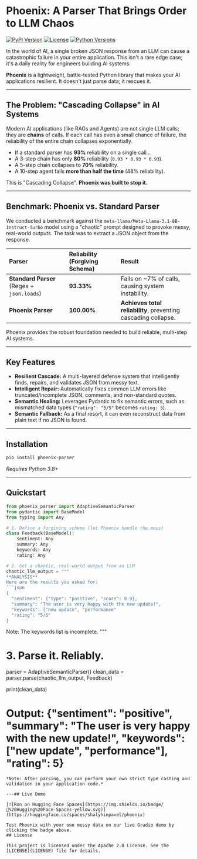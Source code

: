 # Phoenix: A Parser That Brings Order to LLM Chaos

[![PyPI Version](https://img.shields.io/pypi/v/phoenix-parser.svg)](https://pypi.org/project/phoenix-parser/)
[![License](https://img.shields.io/pypi/l/phoenix-parser.svg)](https://github.com/shalyhinpavel/phoenix/blob/main/LICENSE)
[![Python Versions](https://img.shields.io/pypi/pyversions/phoenix-parser.svg)](https://pypi.org/project/phoenix-parser/)

In the world of AI, a single broken JSON response from an LLM can cause a catastrophic failure in your entire application. This isn't a rare edge case; it's a daily reality for engineers building AI systems.

**Phoenix** is a lightweight, battle-tested Python library that makes your AI applications resilient. It doesn't just parse data; it rescues it.

---

## The Problem: "Cascading Collapse" in AI Systems

Modern AI applications (like RAGs and Agents) are not single LLM calls; they are **chains** of calls. If each call has even a small chance of failure, the reliability of the entire chain collapses exponentially.

*   If a standard parser has **93%** reliability on a single call...
*   A 3-step chain has only **80%** reliability (`0.93 * 0.93 * 0.93`).
*   A 5-step chain collapses to **70%** reliability.
*   A 10-step agent fails **more than half the time** (48% reliability).

This is "Cascading Collapse". **Phoenix was built to stop it.**

---

## Benchmark: Phoenix vs. Standard Parser

We conducted a benchmark against the `meta-llama/Meta-Llama-3.1-8B-Instruct-Turbo` model using a "chaotic" prompt designed to provoke messy, real-world outputs. The task was to extract a JSON object from the response.

| Parser | Reliability (Forgiving Schema) | Result |
| :--- | :--- | :--- |
| **Standard Parser** (Regex + `json.loads`) | **93.33%** | Fails on ~7% of calls, causing system instability. |
| **Phoenix Parser** | **100.00%** | **Achieves total reliability**, preventing cascading collapse. |

Phoenix provides the robust foundation needed to build reliable, multi-step AI systems.

---

## Key Features

*   **Resilient Cascade:** A multi-layered defense system that intelligently finds, repairs, and validates JSON from messy text.
*   **Intelligent Repair:** Automatically fixes common LLM errors like truncated/incomplete JSON, comments, and non-standard quotes.
*   **Semantic Healing:** Leverages Pydantic to fix semantic errors, such as mismatched data types (`"rating": "5/5"` becomes `rating: 5`).
*   **Semantic Fallback:** As a final resort, it can even reconstruct data from plain text if no JSON is found.

---

## Installation

```bash
pip install phoenix-parser
```
*Requires Python 3.8+*

---

## Quickstart

```python
from phoenix_parser import AdaptiveSemanticParser
from pydantic import BaseModel
from typing import Any

# 1. Define a forgiving schema (let Phoenix handle the mess)
class Feedback(BaseModel):
    sentiment: Any
    summary: Any
    keywords: Any
    rating: Any

# 2. Get a chaotic, real-world output from an LLM
chaotic_llm_output = """
**ANALYSIS**
Here are the results you asked for:
```json
{
  "sentiment": {"type": "positive", "score": 0.9},
  "summary": "The user is very happy with the new update!",
  "keywords": ["new update", "performance" 
  "rating": "5/5"
}
```
Note: The keywords list is incomplete.
"""

# 3. Parse it. Reliably.
parser = AdaptiveSemanticParser()
clean_data = parser.parse(chaotic_llm_output, Feedback)

print(clean_data)
# Output: {"sentiment": "positive", "summary": "The user is very happy with the new update!", "keywords": ["new update", "performance"], "rating": 5}
```
*Note: After parsing, you can perform your own strict type casting and validation in your application code.*

---## Live Demo

[![Run on Hugging Face Spaces](https://img.shields.io/badge/🤗%20Hugging%20Face-Spaces-yellow.svg)](https://huggingface.co/spaces/shalyhinpavel/phoenix)

Test Phoenix with your own messy data on our live Gradio demo by clicking the badge above.
## License

This project is licensed under the Apache 2.0 License. See the [LICENSE](LICENSE) file for details.
